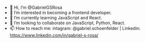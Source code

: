 - 👋 Hi, I’m @GabrielGSRosa
- 👀 I’m interested in becoming a frontend developer.
- 🌱 I’m currently learning JavaScript and React.
- 💞️ I’m looking to collaborate on JavaScript, Python, React.
- 📫 How to reach me: intagram: @gabriel.schoenfelder | Linkedin: https://www.linkedin.com/in/gabriel-s-rosa/
